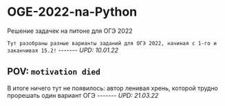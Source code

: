 # OGE-2022-na-Python
 Решение задачек на питоне для ОГЭ 2022

`Тут разобраны разные варианты заданий для ОГЭ 2022, начиная с 1-го и заканчивая 15.2!` -------    _UPD: 10.01.22_

## POV: `motivation died`

В итоге ничего тут не появилось: автор ленивая хрень, которой трудно прорешать один вариант ОГЭ -------     _UPD: 21.03.22_
